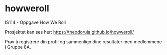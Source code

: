 # howweroll
IS114 - Oppgave How We Roll

Prosjektet kan ses her: https://theodoruia.github.io/howweroll/

Prøv å registrere din profil og sammenlign dine resultater med medlemmene i Gruppe 8A.